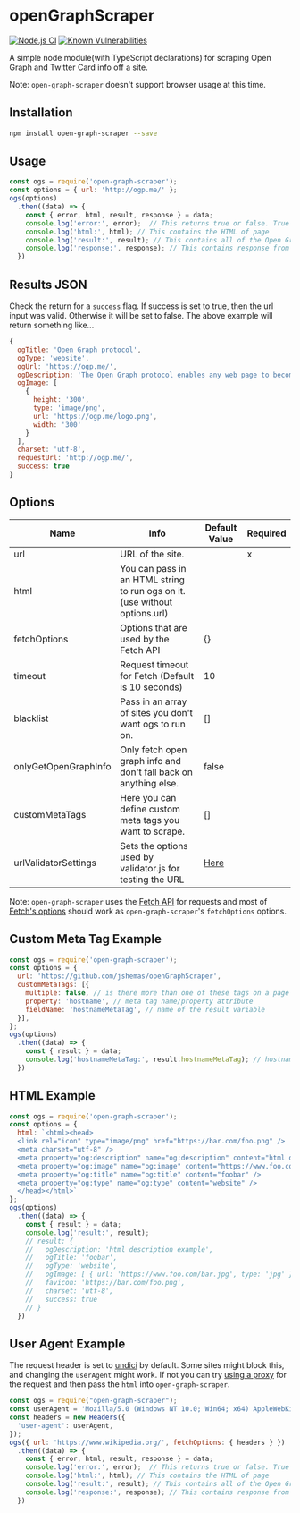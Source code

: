 # openGraphScraper

[![Node.js CI](https://github.com/jshemas/openGraphScraper/workflows/Node.js%20CI/badge.svg?branch=master)](https://github.com/jshemas/openGraphScraper/actions?query=branch%3Amaster)
[![Known Vulnerabilities](https://snyk.io/test/github/jshemas/openGraphScraper/badge.svg)](https://snyk.io/test/github/jshemas/openGraphScraper)

A simple node module(with TypeScript declarations) for scraping Open Graph and Twitter Card info off a site.

Note: `open-graph-scraper` doesn't support browser usage at this time.

## Installation

```bash
npm install open-graph-scraper --save
```

## Usage

```javascript
const ogs = require('open-graph-scraper');
const options = { url: 'http://ogp.me/' };
ogs(options)
  .then((data) => {
    const { error, html, result, response } = data;
    console.log('error:', error);  // This returns true or false. True if there was an error. The error itself is inside the result object.
    console.log('html:', html); // This contains the HTML of page
    console.log('result:', result); // This contains all of the Open Graph results
    console.log('response:', response); // This contains response from the Fetch API
  })
```

## Results JSON

Check the return for a ```success``` flag. If success is set to true, then the url input was valid. Otherwise it will be set to false. The above example will return something like...

```javascript
{
  ogTitle: 'Open Graph protocol',
  ogType: 'website',
  ogUrl: 'https://ogp.me/',
  ogDescription: 'The Open Graph protocol enables any web page to become a rich object in a social graph.',
  ogImage: [
    {
      height: '300',
      type: 'image/png',
      url: 'https://ogp.me/logo.png',
      width: '300'
    }
  ],
  charset: 'utf-8',
  requestUrl: 'http://ogp.me/',
  success: true
}
```

## Options

| Name                 | Info                                                                       | Default Value | Required |
|----------------------|----------------------------------------------------------------------------|---------------|----------|
| url                  | URL of the site.                                                           |               | x        |
| html                 | You can pass in an HTML string to run ogs on it. (use without options.url) |               |          |
| fetchOptions         | Options that are used by the Fetch API                                     | {}            |          |
| timeout              | Request timeout for Fetch (Default is 10 seconds)                          | 10            |          |
| blacklist            | Pass in an array of sites you don't want ogs to run on.                    | []            |          |
| onlyGetOpenGraphInfo | Only fetch open graph info and don't fall back on anything else.           | false         |          |
| customMetaTags       | Here you can define custom meta tags you want to scrape.                   | []            |          |
| urlValidatorSettings | Sets the options used by validator.js for testing the URL                  | [Here](https://github.com/jshemas/openGraphScraper/blob/master/lib/utils.ts#L4-L17)          |          |

Note: `open-graph-scraper` uses the [Fetch API](https://nodejs.org/dist/latest-v18.x/docs/api/globals.html#fetch) for requests and most of [Fetch's options](https://developer.mozilla.org/en-US/docs/Web/API/fetch#options) should work as `open-graph-scraper`'s `fetchOptions` options.

## Custom Meta Tag Example

```javascript
const ogs = require('open-graph-scraper');
const options = {
  url: 'https://github.com/jshemas/openGraphScraper',
  customMetaTags: [{
    multiple: false, // is there more than one of these tags on a page (normally this is false)
    property: 'hostname', // meta tag name/property attribute
    fieldName: 'hostnameMetaTag', // name of the result variable
  }],
};
ogs(options)
  .then((data) => {
    const { result } = data;
    console.log('hostnameMetaTag:', result.hostnameMetaTag); // hostnameMetaTag: github.com
  })
```

## HTML Example

```javascript
const ogs = require('open-graph-scraper');
const options = {
  html: `<html><head>
  <link rel="icon" type="image/png" href="https://bar.com/foo.png" />
  <meta charset="utf-8" />
  <meta property="og:description" name="og:description" content="html description example" />
  <meta property="og:image" name="og:image" content="https://www.foo.com/bar.jpg" />
  <meta property="og:title" name="og:title" content="foobar" />
  <meta property="og:type" name="og:type" content="website" />
  </head></html>`
};
ogs(options)
  .then((data) => {
    const { result } = data;
    console.log('result:', result);
    // result: {
    //   ogDescription: 'html description example',
    //   ogTitle: 'foobar',
    //   ogType: 'website',
    //   ogImage: [ { url: 'https://www.foo.com/bar.jpg', type: 'jpg' } ],
    //   favicon: 'https://bar.com/foo.png',
    //   charset: 'utf-8',
    //   success: true
    // }
  })

```

## User Agent Example

The request header is set to [undici](https://github.com/nodejs/undici) by default. Some sites might block this, and changing the `userAgent` might work. If not you can try [using a proxy](https://www.scrapingbee.com/blog/proxy-node-fetch/) for the request and then pass the `html` into `open-graph-scraper`.

```javascript
const ogs = require("open-graph-scraper");
const userAgent = 'Mozilla/5.0 (Windows NT 10.0; Win64; x64) AppleWebKit/537.36 (KHTML, like Gecko) Chrome/112.0.0.0 Safari/537.36';
const headers = new Headers({
  'user-agent': userAgent,
});
ogs({ url: 'https://www.wikipedia.org/', fetchOptions: { headers } })
  .then((data) => {
    const { error, html, result, response } = data;
    console.log('error:', error);  // This returns true or false. True if there was an error. The error itself is inside the result object.
    console.log('html:', html); // This contains the HTML of page
    console.log('result:', result); // This contains all of the Open Graph results
    console.log('response:', response); // This contains response from the Fetch API
  })
```
